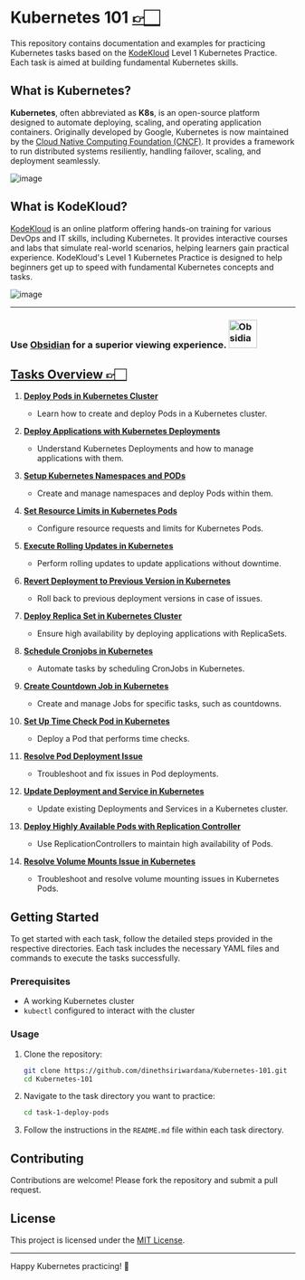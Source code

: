 # Kubernetes 101 [👉🏻](https://github.com/dinethsiriwardana/Kubernetes-101/blob/main/Kubernetes/Welcome.md)

This repository contains documentation and examples for practicing Kubernetes tasks based on the [KodeKloud](https://www.kodekloud.com) Level 1 Kubernetes Practice. Each task is aimed at building fundamental Kubernetes skills.

## What is Kubernetes?

**Kubernetes**, often abbreviated as **K8s**, is an open-source platform designed to automate deploying, scaling, and operating application containers. Originally developed by Google, Kubernetes is now maintained by the [Cloud Native Computing Foundation (CNCF)](https://www.cncf.io/). It provides a framework to run distributed systems resiliently, handling failover, scaling, and deployment seamlessly.

![image](https://github.com/dinethsiriwardana/Kubernetes-101/assets/91774218/c4ad2501-0635-42af-b1f8-d8a6e4867c6b)


## What is KodeKloud?

[KodeKloud](https://www.kodekloud.com) is an online platform offering hands-on training for various DevOps and IT skills, including Kubernetes. It provides interactive courses and labs that simulate real-world scenarios, helping learners gain practical experience. KodeKloud's Level 1 Kubernetes Practice is designed to help beginners get up to speed with fundamental Kubernetes concepts and tasks.

![image](https://github.com/dinethsiriwardana/Kubernetes-101/assets/91774218/7ba92409-a519-4a72-bc0b-0abd408adb06)

<hr>

### Use [Obsidian](https://obsidian.md/) for a superior viewing experience.  <a href="https://obsidian.md/"><img src="https://github.com/dinethsiriwardana/Kubernetes-101/assets/91774218/fbd3b4a1-d261-4835-8b71-21b53c885051" alt="Obsidian Logo" width="50"></a>



## [Tasks Overview 👉🏻](https://github.com/dinethsiriwardana/Kubernetes-101/blob/main/Kubernetes/Welcome.md)


1. **[Deploy Pods in Kubernetes Cluster](https://github.com/dinethsiriwardana/Kubernetes-101/blob/main/Kubernetes/1%20Deploy%20Pods%20in%20Kubernetes%20Cluster.md)**
    - Learn how to create and deploy Pods in a Kubernetes cluster.

2. **[Deploy Applications with Kubernetes Deployments](https://github.com/dinethsiriwardana/Kubernetes-101/blob/main/Kubernetes/2%20Deploy%20Applications%20with%20Kubernetes%20Deployments.md)**
    - Understand Kubernetes Deployments and how to manage applications with them.

3. **[Setup Kubernetes Namespaces and PODs](https://github.com/dinethsiriwardana/Kubernetes-101/blob/main/Kubernetes/3%20Setup%20Kubernetes%20Namespaces%20and%20PODs.md)**
    - Create and manage namespaces and deploy Pods within them.

4. **[Set Resource Limits in Kubernetes Pods](https://github.com/dinethsiriwardana/Kubernetes-101/blob/main/Kubernetes/4%20Set%20Resource%20Limits%20in%20Kubernetes%20Pods.md)**
    - Configure resource requests and limits for Kubernetes Pods.

5. **[Execute Rolling Updates in Kubernetes](https://github.com/dinethsiriwardana/Kubernetes-101/blob/main/Kubernetes/5%20Execute%20Rolling%20Updates%20in%20Kubernetes.md)**
    - Perform rolling updates to update applications without downtime.

6. **[Revert Deployment to Previous Version in Kubernetes](https://github.com/dinethsiriwardana/Kubernetes-101/blob/main/Kubernetes/6%20Revert%20Deployment%20to%20Previous%20Version%20in%20Kubernetes.md)**
    - Roll back to previous deployment versions in case of issues.

7. **[Deploy Replica Set in Kubernetes Cluster](https://github.com/dinethsiriwardana/Kubernetes-101/blob/main/Kubernetes/7%20Deploy%20Replica%20Set%20in%20Kubernetes%20Cluster.md)**
    - Ensure high availability by deploying applications with ReplicaSets.

8. **[Schedule Cronjobs in Kubernetes](https://github.com/dinethsiriwardana/Kubernetes-101/blob/main/Kubernetes/8%20Schedule%20Cronjobs%20in%20Kubernetes.md)**
    - Automate tasks by scheduling CronJobs in Kubernetes.

9. **[Create Countdown Job in Kubernetes](https://github.com/dinethsiriwardana/Kubernetes-101/blob/main/Kubernetes/9%20Create%20Countdown%20Job%20in%20Kubernetes.md)**
    - Create and manage Jobs for specific tasks, such as countdowns.

10. **[Set Up Time Check Pod in Kubernetes](https://github.com/dinethsiriwardana/Kubernetes-101/blob/main/Kubernetes/10%20Set%20Up%20Time%20Check%20Pod%20in%20Kubernetes.md)**
    - Deploy a Pod that performs time checks.

11. **[Resolve Pod Deployment Issue](https://github.com/dinethsiriwardana/Kubernetes-101/blob/main/Kubernetes/11%20Resolve%20Pod%20Deployment%20Issue.md)**
    - Troubleshoot and fix issues in Pod deployments.

12. **[Update Deployment and Service in Kubernetes](https://github.com/dinethsiriwardana/Kubernetes-101/blob/main/Kubernetes/12%20Update%20Deployment%20and%20Service%20in%20Kubernetes.md)**
    - Update existing Deployments and Services in a Kubernetes cluster.

13. **[Deploy Highly Available Pods with Replication Controller](https://github.com/dinethsiriwardana/Kubernetes-101/blob/main/Kubernetes/13%20Deploy%20Highly%20Available%20Pods%20with%20Replication%20Controller.md)**
    - Use ReplicationControllers to maintain high availability of Pods.

14. **[Resolve Volume Mounts Issue in Kubernetes](https://github.com/dinethsiriwardana/Kubernetes-101/blob/main/Kubernetes/14%20Resolve%20Volume%20Mounts%20Issue%20in%20Kubernetes.md)**
    - Troubleshoot and resolve volume mounting issues in Kubernetes Pods.
   
    
## Getting Started

To get started with each task, follow the detailed steps provided in the respective directories. Each task includes the necessary YAML files and commands to execute the tasks successfully.

### Prerequisites

- A working Kubernetes cluster
- `kubectl` configured to interact with the cluster

### Usage

1. Clone the repository:
    ```sh
    git clone https://github.com/dinethsiriwardana/Kubernetes-101.git
    cd Kubernetes-101
    ```

2. Navigate to the task directory you want to practice:
    ```sh
    cd task-1-deploy-pods
    ```

3. Follow the instructions in the `README.md` file within each task directory.

## Contributing

Contributions are welcome! Please fork the repository and submit a pull request.

## License

This project is licensed under the [MIT License](LICENSE).

---

Happy Kubernetes practicing! 🚀
